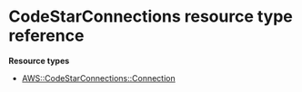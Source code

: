 # CodeStarConnections resource type reference<a name="AWS_CodeStarConnections"></a>

**Resource types**
+ [AWS::CodeStarConnections::Connection](aws-resource-codestarconnections-connection.md)